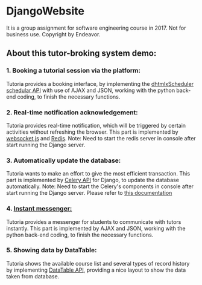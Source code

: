 # DjangoWebsite

It is a group assignment for software engineering course in 2017. Not for business use. Copyright by Endeavor.

## About this tutor-broking system demo:
### 1. Booking a tutorial session via the platform:
Tutoria provides a booking interface, by implementing the [dhtmlxScheduler schedular API](https://docs.dhtmlx.com/scheduler/api__refs__scheduler.html) with use of AJAX and JSON, working with the python back-end coding, to finish the necessary functions.
### 2. Real-time notification acknowledgement:
Tutoria provides real-time notification, which will be triggered by certain activities without refreshing the browser. This part is implemented by [websocket.js](https://developer.mozilla.org/en-US/docs/Web/API/WebSockets_API/Writing_WebSocket_client_applications) and [Redis](https://redis.io/topics/quickstart).
Note: Need to start the redis server in console after start running the Django server. 
### 3. Automatically update the database:
Tutoria wants to make an effort to give the most efficient transaction. This part is implemented by [Celery API](http://www.celeryproject.org/) for Django, to update the database automatically.
Note: Need to start the Celery's components in console after start running the Django server. Please refer to [this documentation](http://docs.celeryproject.org/en/latest/django/first-steps-with-django.html) 
### 4. [Instant messenger:](https://github.com/Felixho19/DjangoWebsite/blob/master/template/chat_room.html)
Tutoria provides a messenger for students to communicate with tutors instantly. This part is implemented by AJAX and JSON, working with the python back-end coding, to finish the necessary functions.
### 5. Showing data by DataTable:
Tutoria shows the available course list and several types of record history by implementing [DataTable API](https://datatables.net/reference/api/), providing a nice layout to show the data taken from database.
